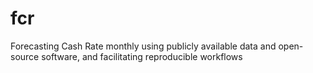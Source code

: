 # fcr
Forecasting Cash Rate monthly using publicly available data and open-source software, and facilitating reproducible workflows
